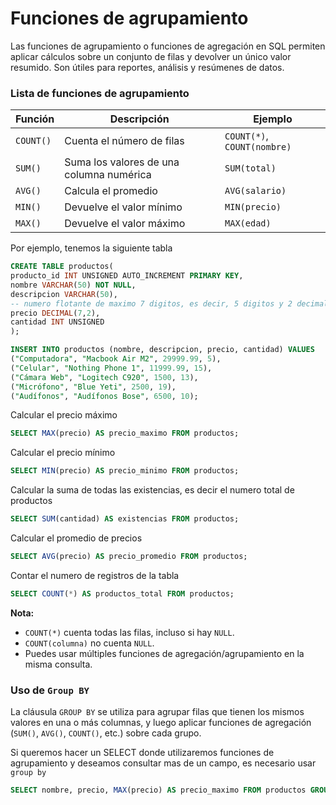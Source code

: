 # **Funciones de agrupamiento**

Las funciones de agrupamiento o funciones de agregación en SQL permiten aplicar cálculos sobre un conjunto de filas y devolver un único valor resumido. Son útiles para reportes, análisis y resúmenes de datos.


### Lista de funciones de agrupamiento

| Función   | Descripción                              | Ejemplo                     |
| --------- | ---------------------------------------- | --------------------------- |
| `COUNT()` | Cuenta el número de filas                | `COUNT(*)`, `COUNT(nombre)` |
| `SUM()`   | Suma los valores de una columna numérica | `SUM(total)`                |
| `AVG()`   | Calcula el promedio                      | `AVG(salario)`              |
| `MIN()`   | Devuelve el valor mínimo                 | `MIN(precio)`               |
| `MAX()`   | Devuelve el valor máximo                 | `MAX(edad)`                 |

Por ejemplo, tenemos la siguiente tabla
```sql
CREATE TABLE productos(
producto_id INT UNSIGNED AUTO_INCREMENT PRIMARY KEY,
nombre VARCHAR(50) NOT NULL,
descripcion VARCHAR(50),
-- numero flotante de maximo 7 digitos, es decir, 5 digitos y 2 decimales, maximo 99999.99
precio DECIMAL(7,2),
cantidad INT UNSIGNED
);

INSERT INTO productos (nombre, descripcion, precio, cantidad) VALUES
("Computadora", "Macbook Air M2", 29999.99, 5),
("Celular", "Nothing Phone 1", 11999.99, 15),
("Cámara Web", "Logitech C920", 1500, 13),
("Micrófono", "Blue Yeti", 2500, 19),
("Audífonos", "Audífonos Bose", 6500, 10);
```

Calcular el precio máximo
```sql
SELECT MAX(precio) AS precio_maximo FROM productos;
```

Calcular el precio mínimo 
```sql
SELECT MIN(precio) AS precio_minimo FROM productos;
```

Calcular la suma de todas las existencias, es decir el numero total de productos
```sql
SELECT SUM(cantidad) AS existencias FROM productos;
```

Calcular el promedio de precios
```sql
SELECT AVG(precio) AS precio_promedio FROM productos;
```

Contar el numero de registros de la tabla
```sql
SELECT COUNT(*) AS productos_total FROM productos;
```

**Nota:**
- `COUNT(*)` cuenta todas las filas, incluso si hay `NULL`.
- `COUNT(columna)` no cuenta `NULL`.
- Puedes usar múltiples funciones de agregación/agrupamiento en la misma consulta.


### Uso de `Group BY`

La cláusula `GROUP BY` se utiliza para agrupar filas que tienen los mismos valores en una o más columnas, y luego aplicar funciones de agregación (`SUM()`, `AVG()`, `COUNT()`, etc.) sobre cada grupo.

Si queremos hacer un SELECT donde utilizaremos funciones de agrupamiento y deseamos consultar mas de un campo, es necesario usar `group by`

```sql
SELECT nombre, precio, MAX(precio) AS precio_maximo FROM productos GROUP BY precio, nombre;
```
